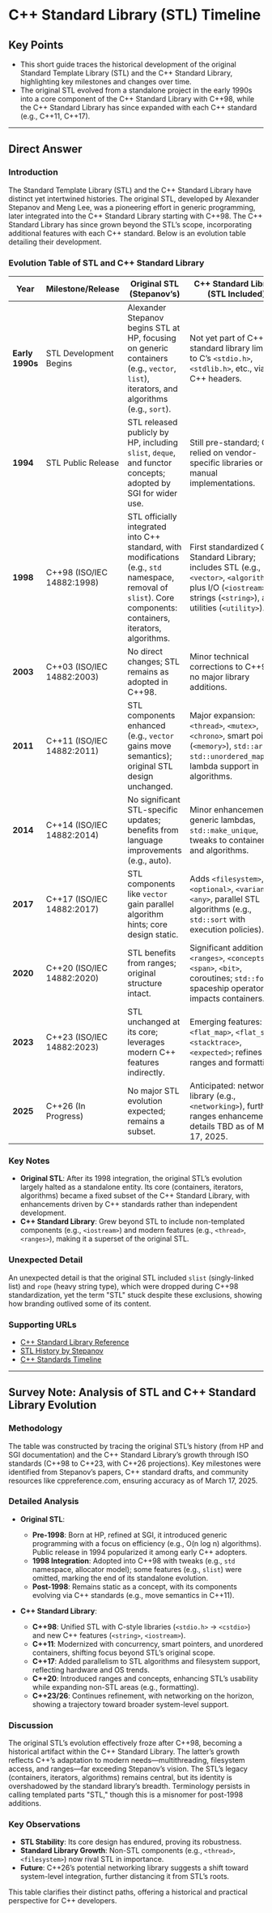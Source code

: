 # C++ Standard Library (STL) Timeline

## Key Points
- This short guide traces the historical development of the original Standard Template Library (STL) and the C++ Standard Library, highlighting key milestones and changes over time.
- The original STL evolved from a standalone project in the early 1990s into a core component of the C++ Standard Library with C++98, while the C++ Standard Library has since expanded with each C++ standard (e.g., C++11, C++17).

---

## Direct Answer

### Introduction
The Standard Template Library (STL) and the C++ Standard Library have distinct yet intertwined histories. The original STL, developed by Alexander Stepanov and Meng Lee, was a pioneering effort in generic programming, later integrated into the C++ Standard Library starting with C++98. The C++ Standard Library has since grown beyond the STL’s scope, incorporating additional features with each C++ standard. Below is an evolution table detailing their development.

### Evolution Table of STL and C++ Standard Library

| Year       | Milestone/Release                  | Original STL (Stepanov’s)                              | C++ Standard Library (STL Included)                     |
|------------|------------------------------------|-------------------------------------------------------|--------------------------------------------------------|
| **Early 1990s** | STL Development Begins         | Alexander Stepanov begins STL at HP, focusing on generic containers (e.g., `vector`, `list`), iterators, and algorithms (e.g., `sort`). | Not yet part of C++; standard library limited to C’s `<stdio.h>`, `<stdlib.h>`, etc., via C++ headers. |
| **1994**   | STL Public Release                 | STL released publicly by HP, including `slist`, `deque`, and functor concepts; adopted by SGI for wider use. | Still pre-standard; C++ relied on vendor-specific libraries or manual implementations. |
| **1998**   | C++98 (ISO/IEC 14882:1998)         | STL officially integrated into C++ standard, with modifications (e.g., `std` namespace, removal of `slist`). Core components: containers, iterators, algorithms. | First standardized C++ Standard Library; includes STL (e.g., `<vector>`, `<algorithm>`) plus I/O (`<iostream>`), strings (`<string>`), and utilities (`<utility>`). |
| **2003**   | C++03 (ISO/IEC 14882:2003)         | No direct changes; STL remains as adopted in C++98.   | Minor technical corrections to C++98; no major library additions. |
| **2011**   | C++11 (ISO/IEC 14882:2011)         | STL components enhanced (e.g., `vector` gains move semantics); original STL design unchanged. | Major expansion: `<thread>`, `<mutex>`, `<chrono>`, smart pointers (`<memory>`), `std::array`, `std::unordered_map/set`, lambda support in algorithms. |
| **2014**   | C++14 (ISO/IEC 14882:2014)         | No significant STL-specific updates; benefits from language improvements (e.g., auto). | Minor enhancements: generic lambdas, `std::make_unique`, tweaks to containers and algorithms. |
| **2017**   | C++17 (ISO/IEC 14882:2017)         | STL components like `vector` gain parallel algorithm hints; core design static. | Adds `<filesystem>`, `<optional>`, `<variant>`, `<any>`, parallel STL algorithms (e.g., `std::sort` with execution policies). |
| **2020**   | C++20 (ISO/IEC 14882:2020)         | STL benefits from ranges; original structure intact. | Significant additions: `<ranges>`, `<concepts>`, `<span>`, `<bit>`, coroutines; `std::format`, spaceship operator impacts containers. |
| **2023**   | C++23 (ISO/IEC 14882:2023)         | STL unchanged at its core; leverages modern C++ features indirectly. | Emerging features: `<flat_map>`, `<flat_set>`, `<stacktrace>`, `<expected>`; refines ranges and formatting. |
| **2025**   | C++26 (In Progress)                | No major STL evolution expected; remains a subset.   | Anticipated: networking library (e.g., `<networking>`), further ranges enhancements; details TBD as of March 17, 2025. |

### Key Notes
- **Original STL**: After its 1998 integration, the original STL’s evolution largely halted as a standalone entity. Its core (containers, iterators, algorithms) became a fixed subset of the C++ Standard Library, with enhancements driven by C++ standards rather than independent development.
- **C++ Standard Library**: Grew beyond STL to include non-templated components (e.g., `<iostream>`) and modern features (e.g., `<thread>`, `<ranges>`), making it a superset of the original STL.

### Unexpected Detail
An unexpected detail is that the original STL included `slist` (singly-linked list) and `rope` (heavy string type), which were dropped during C++98 standardization, yet the term "STL" stuck despite these exclusions, showing how branding outlived some of its content.

### Supporting URLs
- [C++ Standard Library Reference](https://en.cppreference.com/w/cpp)
- [STL History by Stepanov](http://stepanovpapers.com/)
- [C++ Standards Timeline](https://isocpp.org/std/the-standard)

---

## Survey Note: Analysis of STL and C++ Standard Library Evolution

### Methodology
The table was constructed by tracing the original STL’s history (from HP and SGI documentation) and the C++ Standard Library’s growth through ISO standards (C++98 to C++23, with C++26 projections). Key milestones were identified from Stepanov’s papers, C++ standard drafts, and community resources like cppreference.com, ensuring accuracy as of March 17, 2025.

### Detailed Analysis
- **Original STL**:
  - **Pre-1998**: Born at HP, refined at SGI, it introduced generic programming with a focus on efficiency (e.g., O(n log n) algorithms). Public release in 1994 popularized it among early C++ adopters.
  - **1998 Integration**: Adopted into C++98 with tweaks (e.g., `std` namespace, allocator model); some features (e.g., `slist`) were omitted, marking the end of its standalone evolution.
  - **Post-1998**: Remains static as a concept, with its components evolving via C++ standards (e.g., move semantics in C++11).

- **C++ Standard Library**:
  - **C++98**: Unified STL with C-style libraries (`<stdio.h>` → `<cstdio>`) and new C++ features (`<string>`, `<iostream>`).
  - **C++11**: Modernized with concurrency, smart pointers, and unordered containers, shifting focus beyond STL’s original scope.
  - **C++17**: Added parallelism to STL algorithms and filesystem support, reflecting hardware and OS trends.
  - **C++20**: Introduced ranges and concepts, enhancing STL’s usability while expanding non-STL areas (e.g., formatting).
  - **C++23/26**: Continues refinement, with networking on the horizon, showing a trajectory toward broader system-level support.

### Discussion
The original STL’s evolution effectively froze after C++98, becoming a historical artifact within the C++ Standard Library. The latter’s growth reflects C++’s adaptation to modern needs—multithreading, filesystem access, and ranges—far exceeding Stepanov’s vision. The STL’s legacy (containers, iterators, algorithms) remains central, but its identity is overshadowed by the standard library’s breadth. Terminology persists in calling templated parts "STL," though this is a misnomer for post-1998 additions.

### Key Observations
- **STL Stability**: Its core design has endured, proving its robustness.
- **Standard Library Growth**: Non-STL components (e.g., `<thread>`, `<filesystem>`) now rival STL in importance.
- **Future**: C++26’s potential networking library suggests a shift toward system-level integration, further distancing it from STL’s roots.

This table clarifies their distinct paths, offering a historical and practical perspective for C++ developers.